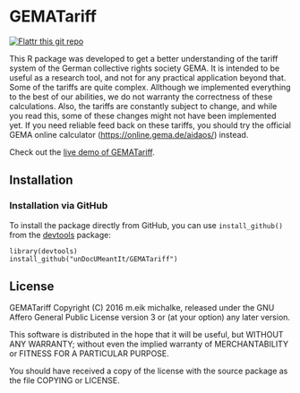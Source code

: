 # GEMATariff

[![Flattr this git repo](https://api.flattr.com/button/flattr-badge-large.png)](https://flattr.com/submit/auto?user_id=m.eik&url=https://github.com/unDocUMeantIt/GEMATariff&title=GEMATariff&language=en_GB&tags=github&category=software)

This R package was developed to get a better understanding of the tariff system of the
German collective rights society GEMA. It is intended to be useful as a research tool, and
not for any practical application beyond that. Some of the tariffs are quite complex.
Allthough we implemented everything to the best of our abilities, we do not warranty the
correctness of these calculations. Also, the tariffs are constantly subject to change, and while
you read this, some of these changes might not have been implemented yet. If you need
reliable feed back on these tariffs, you should try the official GEMA online calculator
(https://online.gema.de/aidaos/) instead.

Check out the [live demo of GEMATariff](https://calc.c3s.cc/GEMATariff/).

## Installation

### Installation via GitHub

To install the package directly from GitHub, you can use `install_github()` from the [devtools](https://github.com/hadley/devtools) package:

```
library(devtools)
install_github("unDocUMeantIt/GEMATariff")
```

## License

GEMATariff Copyright (C) 2016 m.eik michalke, released under the
GNU Affero General Public License version 3 or (at your option) any later version.

This software is distributed in the hope that it will be useful, but
WITHOUT ANY WARRANTY; without even the implied warranty of MERCHANTABILITY
or FITNESS FOR A PARTICULAR PURPOSE.

You should have received a copy of the license with the
source package as the file COPYING or LICENSE.
